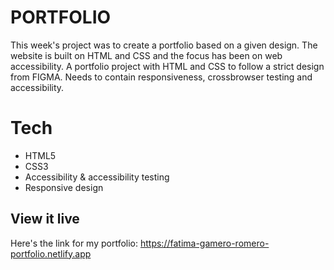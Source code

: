 # PORTFOLIO

This week's project was to create a portfolio based on a given design. The website is built on HTML and CSS and the focus has been on web accessibility.
A portfolio project with HTML and CSS to follow a strict design from FIGMA. Needs to contain responsiveness, crossbrowser testing and accessibility.

# Tech
* HTML5
* CSS3
* Accessibility & accessibility testing
* Responsive design


## View it live
Here's the link for my portfolio: 
https://fatima-gamero-romero-portfolio.netlify.app